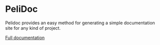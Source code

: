 # PeliDoc

Pelidoc provides an easy method for generating a simple documentation site for any kind of project.

[Full documentation](http://pelidoc.steampunkwizard.ca)